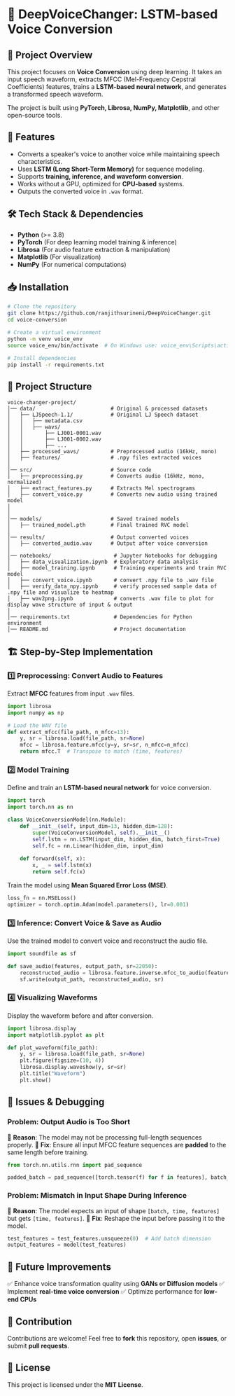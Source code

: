 # 🎤 DeepVoiceChanger: LSTM-based Voice Conversion

## 📌 Project Overview
This project focuses on **Voice Conversion** using deep learning. It takes an input speech waveform, extracts MFCC (Mel-Frequency Cepstral Coefficients) features, trains a **LSTM-based neural network**, and generates a transformed speech waveform.

The project is built using **PyTorch, Librosa, NumPy, Matplotlib**, and other open-source tools.

## 🚀 Features
- Converts a speaker's voice to another voice while maintaining speech characteristics.
- Uses **LSTM (Long Short-Term Memory)** for sequence modeling.
- Supports **training, inference, and waveform conversion**.
- Works without a GPU, optimized for **CPU-based** systems.
- Outputs the converted voice in `.wav` format.

## 🛠 Tech Stack & Dependencies
- **Python** (>= 3.8)
- **PyTorch** (For deep learning model training & inference)
- **Librosa** (For audio feature extraction & manipulation)
- **Matplotlib** (For visualization)
- **NumPy** (For numerical computations)

## 📥 Installation
```bash
# Clone the repository
git clone https://github.com/ranjithsurineni/DeepVoiceChanger.git
cd voice-conversion

# Create a virtual environment
python -m venv voice_env
source voice_env/bin/activate  # On Windows use: voice_env\Scripts\activate

# Install dependencies
pip install -r requirements.txt
```

## 📂 Project Structure
```
voice-changer-project/
│── data/                        # Original & processed datasets
│   ├── LJSpeech-1.1/            # Original LJ Speech dataset
│   │   ├── metadata.csv
│   │   ├── wavs/
│   │       ├── LJ001-0001.wav
│   │       ├── LJ001-0002.wav
│   │       ├── ...
│   ├── processed_wavs/          # Preprocessed audio (16kHz, mono)
│   ├── features/                # .npy files extracted voices 
│
│── src/                         # Source code
│   ├── preprocessing.py         # Converts audio (16kHz, mono, normalized)
│   ├── extract_features.py      # Extracts Mel spectrograms
│   ├── convert_voice.py         # Converts new audio using trained model
│   
│
│── models/                      # Saved trained models
│   ├── trained_model.pth        # Final trained RVC model
│
│── results/                     # Output converted voices
│   ├── converted_audio.wav      # Output after voice conversion
│
│── notebooks/                    # Jupyter Notebooks for debugging
│   ├── data_visualization.ipynb  # Exploratory data analysis
│   ├── model_training.ipynb      # Training experiments and train RVC model
│   ├── convert_voice.ipynb       # convert .npy file to .wav file
│   ├── verify_data_npy.ipynb     # verify processed sample data of .npy file and visualize to heatmap
│   ├── wav2png.ipynb             # converts .wav file to plot for display wave structure of input & output
│
│── requirements.txt              # Dependencies for Python environment
│── README.md                     # Project documentation

```

## 🏗️ Step-by-Step Implementation
### 1️⃣ **Preprocessing: Convert Audio to Features**
Extract **MFCC** features from input `.wav` files.
```python
import librosa
import numpy as np

# Load the WAV file
def extract_mfcc(file_path, n_mfcc=13):
    y, sr = librosa.load(file_path, sr=None)
    mfcc = librosa.feature.mfcc(y=y, sr=sr, n_mfcc=n_mfcc)
    return mfcc.T  # Transpose to match (time, features)
```

### 2️⃣ **Model Training**
Define and train an **LSTM-based neural network** for voice conversion.
```python
import torch
import torch.nn as nn

class VoiceConversionModel(nn.Module):
    def __init__(self, input_dim=13, hidden_dim=128):
        super(VoiceConversionModel, self).__init__()
        self.lstm = nn.LSTM(input_dim, hidden_dim, batch_first=True)
        self.fc = nn.Linear(hidden_dim, input_dim)
    
    def forward(self, x):
        x, _ = self.lstm(x)
        return self.fc(x)
```
Train the model using **Mean Squared Error Loss (MSE)**.
```python
loss_fn = nn.MSELoss()
optimizer = torch.optim.Adam(model.parameters(), lr=0.001)
```

### 3️⃣ **Inference: Convert Voice & Save as Audio**
Use the trained model to convert voice and reconstruct the audio file.
```python
import soundfile as sf

def save_audio(features, output_path, sr=22050):
    reconstructed_audio = librosa.feature.inverse.mfcc_to_audio(features.T)
    sf.write(output_path, reconstructed_audio, sr)
```

### 4️⃣ **Visualizing Waveforms**
Display the waveform before and after conversion.
```python
import librosa.display
import matplotlib.pyplot as plt

def plot_waveform(file_path):
    y, sr = librosa.load(file_path, sr=None)
    plt.figure(figsize=(10, 4))
    librosa.display.waveshow(y, sr=sr)
    plt.title("Waveform")
    plt.show()
```

## 📌 Issues & Debugging
### **Problem: Output Audio is Too Short**
🔹 **Reason**: The model may not be processing full-length sequences properly.
🔹 **Fix**: Ensure all input MFCC feature sequences are **padded** to the same length before training.
```python
from torch.nn.utils.rnn import pad_sequence

padded_batch = pad_sequence([torch.tensor(f) for f in features], batch_first=True)
```

### **Problem: Mismatch in Input Shape During Inference**
🔹 **Reason**: The model expects an input of shape `[batch, time, features]` but gets `[time, features]`.
🔹 **Fix**: Reshape the input before passing it to the model.
```python
test_features = test_features.unsqueeze(0)  # Add batch dimension
output_features = model(test_features)
```

## 📜 Future Improvements
✅ Enhance voice transformation quality using **GANs or Diffusion models**
✅ Implement **real-time voice conversion**
✅ Optimize performance for **low-end CPUs**

## 📢 Contribution
Contributions are welcome! Feel free to **fork** this repository, open **issues**, or submit **pull requests**.

## 📄 License
This project is licensed under the **MIT License**.

